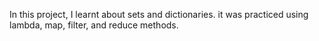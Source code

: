 In this project, I learnt about sets and dictionaries. it was practiced using lambda, map, filter, and reduce methods.
